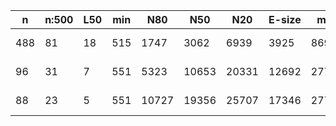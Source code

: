n    |n:500  |L50  |min  |N80    |N50    |N20    |E-size  |max    |sum     |name
---  |---    |---  |---  |---    |---    |---    |---     |---    |---     |---
488  |81     |18   |515  |1747   |3062   |6939   |3925    |8698   |191966  |hsapiens-unitigs.fa
96   |31     |7    |551  |5323   |10653  |20331  |12692   |27706  |210448  |hsapiens-contigs.fa
88   |23     |5    |551  |10727  |19356  |25707  |17346   |27706  |210282  |hsapiens-scaffolds.fa
